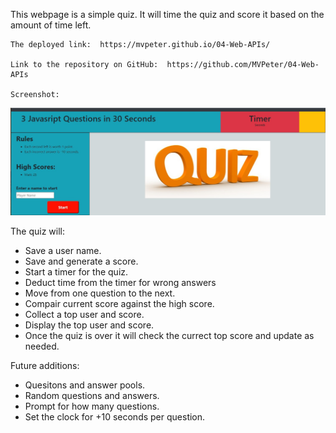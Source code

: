 This webpage is a simple quiz.  It will time the quiz and score it based on the amount of time left.  

    The deployed link:  https://mvpeter.github.io/04-Web-APIs/

    Link to the repository on GitHub:  https://github.com/MVPeter/04-Web-APIs

    Screenshot: 
![Alt text](./assets/QuizScreenShot.jpg?raw=true "Optional Title")



The quiz will: 

- Save a user name.
- Save and generate a score.
- Start a timer for the quiz.
- Deduct time from the timer for wrong answers
- Move from one question to the next.
- Compair current score against the high score.
- Collect a top user and score.
- Display the top user and score.
- Once the quiz is over it will check the currect top score and update as needed.


Future additions:
- Quesitons and answer pools.
- Random questions and answers.
- Prompt for how many questions.
- Set the clock for +10 seconds per question.
